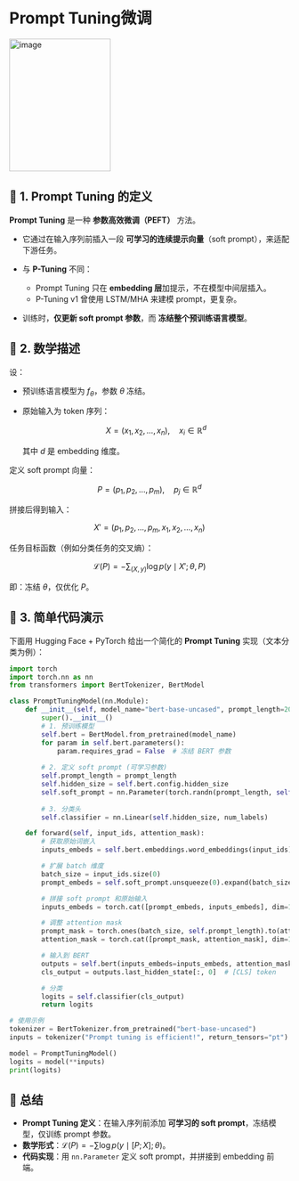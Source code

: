 # Prompt Tuning微调
<img width="182" height="238" alt="image" src="https://github.com/user-attachments/assets/8454aee4-3658-4429-81d4-c07e0d728ea6" />


## 📖 1. Prompt Tuning 的定义

**Prompt Tuning** 是一种 **参数高效微调（PEFT）** 方法。

* 它通过在输入序列前插入一段 **可学习的连续提示向量**（soft prompt），来适配下游任务。
* 与 **P-Tuning** 不同：

  * Prompt Tuning 只在 **embedding 层**加提示，不在模型中间层插入。
  * P-Tuning v1 曾使用 LSTM/MHA 来建模 prompt，更复杂。
* 训练时，**仅更新 soft prompt 参数**，而 **冻结整个预训练语言模型**。



## 📖 2. 数学描述

设：

* 预训练语言模型为 $f_\theta$，参数 $\theta$ 冻结。
* 原始输入为 token 序列：

  $$
  X = (x_1, x_2, \dots, x_n), \quad x_i \in \mathbb{R}^d
  $$

  其中 $d$ 是 embedding 维度。

定义 soft prompt 向量：

$$
P = (p_1, p_2, \dots, p_m), \quad p_j \in \mathbb{R}^d
$$

拼接后得到输入：

$$
X' = (p_1, p_2, \dots, p_m, x_1, x_2, \dots, x_n)
$$

任务目标函数（例如分类任务的交叉熵）：

$$
\mathcal{L}(P) = - \sum_{(X, y)} \log p(y \mid X'; \theta, P)
$$

即：冻结 $\theta$，仅优化 $P$。



## 📖 3. 简单代码演示

下面用 Hugging Face + PyTorch 给出一个简化的 **Prompt Tuning** 实现（文本分类为例）：

```python
import torch
import torch.nn as nn
from transformers import BertTokenizer, BertModel

class PromptTuningModel(nn.Module):
    def __init__(self, model_name="bert-base-uncased", prompt_length=20, num_labels=2):
        super().__init__()
        # 1. 预训练模型
        self.bert = BertModel.from_pretrained(model_name)
        for param in self.bert.parameters():
            param.requires_grad = False  # 冻结 BERT 参数
        
        # 2. 定义 soft prompt (可学习参数)
        self.prompt_length = prompt_length
        self.hidden_size = self.bert.config.hidden_size
        self.soft_prompt = nn.Parameter(torch.randn(prompt_length, self.hidden_size))
        
        # 3. 分类头
        self.classifier = nn.Linear(self.hidden_size, num_labels)

    def forward(self, input_ids, attention_mask):
        # 获取原始词嵌入
        inputs_embeds = self.bert.embeddings.word_embeddings(input_ids)

        # 扩展 batch 维度
        batch_size = input_ids.size(0)
        prompt_embeds = self.soft_prompt.unsqueeze(0).expand(batch_size, -1, -1)

        # 拼接 soft prompt 和原始输入
        inputs_embeds = torch.cat([prompt_embeds, inputs_embeds], dim=1)

        # 调整 attention mask
        prompt_mask = torch.ones(batch_size, self.prompt_length).to(attention_mask.device)
        attention_mask = torch.cat([prompt_mask, attention_mask], dim=1)

        # 输入到 BERT
        outputs = self.bert(inputs_embeds=inputs_embeds, attention_mask=attention_mask)
        cls_output = outputs.last_hidden_state[:, 0]  # [CLS] token

        # 分类
        logits = self.classifier(cls_output)
        return logits

# 使用示例
tokenizer = BertTokenizer.from_pretrained("bert-base-uncased")
inputs = tokenizer("Prompt tuning is efficient!", return_tensors="pt")

model = PromptTuningModel()
logits = model(**inputs)
print(logits)
```



## 📖 总结

* **Prompt Tuning 定义**：在输入序列前添加 **可学习的 soft prompt**，冻结模型，仅训练 prompt 参数。
* **数学形式**：$\mathcal{L}(P) = - \sum \log p(y \mid [P; X]; \theta)$。
* **代码实现**：用 `nn.Parameter` 定义 soft prompt，并拼接到 embedding 前端。



